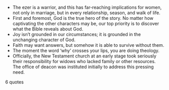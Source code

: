  - The ezer is a warrior, and this has far-reaching implications for women, not only in marriage, but in every relationship, season, and walk of life.
 - First and foremost, God is the true hero of the story. No matter how captivating the other characters may be, our top priority is to discover what the Bible reveals about God.
 - Joy isn’t grounded in our circumstances; it is grounded in the unchanging character of God.
 - Faith may want answers, but somehow it is able to survive without them.
 - The moment the word ‘why’ crosses your lips, you are doing theology.
 - Officially, the New Testament church at an early stage took seriously their responsibility for widows who lacked family or other resources. The office of deacon was instituted initially to address this pressing need.

6 quotes